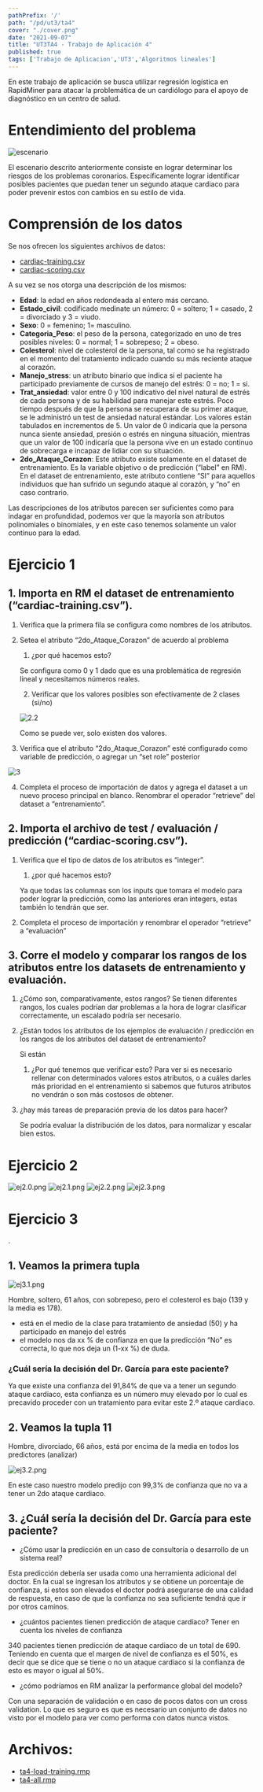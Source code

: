 ```yaml
---
pathPrefix: '/'
path: "/pd/ut3/ta4"
cover: "./cover.png"
date: "2021-09-07"
title: "UT3TA4 - Trabajo de Aplicación 4"
published: true
tags: ['Trabajo de Aplicacion','UT3','Algoritmos lineales']
---
```


En este trabajo de aplicación se busca utilizar regresión logística en RapidMiner para atacar la problemática de un cardiólogo para el apoyo de diagnóstico en un centro de salud.

# Entendimiento del problema

![escenario](https://github.com/JuanFKurucz/ia-portfolio/blob/main/content/posts/ut/ut3/ta/ta4/cover.png?raw=true)

El escenario descrito anteriormente consiste en lograr determinar los riesgos de los problemas coronarios. Específicamente lograr identificar posibles pacientes que puedan tener un segundo ataque cardiaco para poder prevenir estos con cambios en su estilo de vida.

# Comprensión de los datos

Se nos ofrecen los siguientes archivos de datos:
- [cardiac-training.csv](https://github.com/JuanFKurucz/ia-portfolio/blob/main/content/posts/ut/ut3/ta/ta4/cardiac-training.csv)
- [cardiac-scoring.csv](https://github.com/JuanFKurucz/ia-portfolio/blob/main/content/posts/ut/ut3/ta/ta4/cardiac-scoring.csv)

A su vez se nos otorga una descripción de los mismos:

- **Edad**: la edad en años redondeada al entero más cercano. 
- **Estado_civil**: codificado medinate un número: 0 = soltero; 1 = casado, 2 = divorciado y 3 = viudo.
- **Sexo**: 0 = femenino; 1= masculino.
- **Categoria_Peso**: el peso de la persona, categorizado en uno de tres posibles niveles: 0 = normal; 1 = sobrepeso; 2 = obeso.
- **Colesterol**: nivel de colesterol de la persona, tal como se ha registrado en el momento del tratamiento indicado cuando su más reciente ataque al corazón.
- **Manejo_stress**: un atributo binario que indica si el paciente ha participado previamente de cursos de manejo del estrés: 0 = no; 1 = si.
- **Trat_ansiedad**: valor entre 0 y 100 indicativo del nivel natural de estrés de cada persona y de su habilidad para manejar este estrés. Poco tiempo después de que la persona se recuperara de su primer ataque, se le administró un test de ansiedad natural estándar. Los valores están tabulados en incrementos de 5. Un valor de 0 indicaría que la persona nunca siente ansiedad, presión o estrés en ninguna situación, mientras que un valor de 100 indicaría que la persona vive en un estado continuo de sobrecarga e incapaz de lidiar con su situación.
- **2do_Ataque_Corazon**: Este atributo existe solamente en el dataset de entrenamiento. Es la variable objetivo o de predicción (“label” en RM). En el dataset de entrenamiento, este atributo contiene “SI” para aquellos individuos que han sufrido un segundo ataque al corazón, y “no” en caso contrario.

Las descripciones de los atributos parecen ser suficientes como para indagar en profundidad, podemos ver que la mayoría son atributos polinomiales o binomiales, y en este caso tenemos solamente un valor continuo para la edad.

# Ejercicio 1

## 1. Importa en RM el dataset de entrenamiento (“cardiac-training.csv”).

1. Verifica que la primera fila se configura como nombres de los atributos.
2. Setea el atributo “2do_Ataque_Corazon” de acuerdo al problema
    1. ¿por qué hacemos esto?

    Se configura como 0 y 1 dado que es una problemática de regresión lineal y necesitamos números reales.

    2. Verificar que los valores posibles son efectivamente de 2 clases (si/no)
    
    ![2.2](https://github.com/JuanFKurucz/ia-portfolio/blob/main/content/posts/ut/ut3/ta/ta4/2.2.png?raw=true)

    Como se puede ver, solo existen dos valores.

3. Verifica que el atributo “2do_Ataque_Corazon” esté configurado como variable de
predicción, o agregar un “set role” posterior

![3](https://github.com/JuanFKurucz/ia-portfolio/blob/main/content/posts/ut/ut3/ta/ta4/3.png?raw=true)

4. Completa el proceso de importación de datos y agrega el dataset a un nuevo proceso principal en blanco. Renombrar el operador “retrieve” del dataset a “entrenamiento”.

## 2. Importa el archivo de test / evaluación / predicción (“cardiac-scoring.csv”).
1. Verifica que el tipo de datos de los atributos es “integer”.
    1. ¿por qué hacemos esto?
    
    Ya que todas las columnas son los inputs que tomara el modelo para poder lograr la predicción, como las anteriores eran integers, estas también lo tendrán que ser.

2. Completa el proceso de importación y renombrar el operador “retrieve” a “evaluación”

## 3. Corre el modelo y comparar los rangos de los atributos entre los datasets de entrenamiento y evaluación.

1. ¿Cómo son, comparativamente, estos rangos?
Se tienen diferentes rangos, los cuales podrían dar problemas a la hora de lograr clasificar correctamente, un escalado podría ser necesario.
2. ¿Están todos los atributos de los ejemplos de evaluación / predicción en los rangos de los atributos del dataset de entrenamiento?

    Si están

    1. ¿Por qué tenemos que verificar esto?
Para ver si es necesario rellenar con determinados valores estos atributos, o a cuáles darles más prioridad en el entrenamiento si sabemos que futuros atributos no vendrán o son más costosos de obtener.

3. ¿hay más tareas de preparación previa de los datos para hacer?

    Se podría evaluar la distribución de los datos, para normalizar y escalar bien estos.

# Ejercicio 2

![ej2.0.png](https://github.com/JuanFKurucz/ia-portfolio/blob/main/content/posts/ut/ut3/ta/ta4/ej2.0.png?raw=true)
![ej2.1.png](https://github.com/JuanFKurucz/ia-portfolio/blob/main/content/posts/ut/ut3/ta/ta4/ej2.1.png?raw=true)
![ej2.2.png](https://github.com/JuanFKurucz/ia-portfolio/blob/main/content/posts/ut/ut3/ta/ta4/ej2.2.png?raw=true)
![ej2.3.png](https://github.com/JuanFKurucz/ia-portfolio/blob/main/content/posts/ut/ut3/ta/ta4/ej2.3.png?raw=true)

# Ejercicio 3
.
## 1. Veamos la primera tupla

![ej3.1.png](https://github.com/JuanFKurucz/ia-portfolio/blob/main/content/posts/ut/ut3/ta/ta4/ej3.1.png?raw=true)

Hombre, soltero, 61 años, con sobrepeso, pero el colesterol es bajo (139 y la media es 178).
- está en el medio de la clase para tratamiento de ansiedad (50) y ha participado en manejo del estrés
- el modelo nos da xx % de confianza en que la predicción “No” es correcta, lo que nos deja un (1-xx %) de duda.

###  ¿Cuál sería la decisión del Dr. García para este paciente?

Ya que existe una confianza del 91,84% de que va a tener un segundo ataque cardiaco, esta confianza es un número muy elevado por lo cual es precavido proceder con un tratamiento para evitar este 2.º ataque cardiaco.

## 2. Veamos la tupla 11

Hombre, divorciado, 66 años, está por encima de la media en todos los predictores (analizar)

![ej3.2.png](https://github.com/JuanFKurucz/ia-portfolio/blob/main/content/posts/ut/ut3/ta/ta4/ej3.2.png?raw=true)

En este caso nuestro modelo predijo con 99,3% de confianza que no va a tener un 2do ataque cardiaco.

## 3. ¿Cuál sería la decisión del Dr. García para este paciente?

- ¿Cómo usar la predicción en un caso de consultoría o desarrollo de un sistema real?

Esta predicción debería ser usada como una herramienta adicional del doctor. En la cual se ingresan los atributos y se obtiene un porcentaje de confianza, si estos son elevados el doctor podrá asegurarse de una calidad de respuesta, en caso de que la confianza no sea suficiente tendrá que ir por otros caminos.

- ¿cuántos pacientes tienen predicción de ataque cardíaco? Tener en cuenta los niveles de confianza

340 pacientes tienen predicción de ataque cardiaco de un total de 690. Teniendo en cuenta que el margen de nivel de confianza es el 50%, es decir que se dice que se tiene o no un ataque cardiaco si la confianza de esto es mayor o igual  al 50%.

- ¿cómo podríamos en RM analizar la performance global del modelo?

Con una separación de validación o en caso de pocos datos con un cross validation. Lo que es seguro es que es necesario un conjunto de datos no visto por el modelo para ver como performa con datos nunca vistos.



# Archivos:

- [ta4-load-training.rmp](https://github.com/JuanFKurucz/ia-portfolio/blob/main/content/posts/ut/ut3/ta/ta4/ta4-load-training.rmp)
- [ta4-all.rmp](https://github.com/JuanFKurucz/ia-portfolio/blob/main/content/posts/ut/ut3/ta/ta4/ta4-all.rmp)

